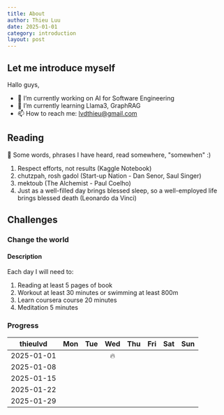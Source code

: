 ```yaml
---
title: About
author: Thieu Luu
date: 2025-01-01
category: introduction
layout: post
---
```

## Let me introduce myself

Hallo guys,

- 🔭 I’m currently working on AI for Software Engineering
- 🌱 I’m currently learning Llama3, GraphRAG
- 📫 How to reach me: <lvdthieu@gmail.com>

## Reading

🥑 Some words, phrases I have heard, read somewhere, "somewhen" :)

1. Respect efforts, not results (Kaggle Notebook)  
2. chutzpah, rosh gadol (Start-up Nation - Dan Senor, Saul Singer)
3. mektoub (The Alchemist - Paul Coelho)
4. Just as a well-filled day brings blessed sleep, so a well-employed life brings blessed death (Leonardo da Vinci)

## Challenges

### Change the world

#### Description

Each day I will need to:

1. Reading at least 5 pages of book
2. Workout at least 30 minutes or swimming at least 800m
3. Learn coursera course 20 minutes
4. Meditation 5 minutes

### Progress

| thieulvd | Mon | Tue | Wed | Thu | Fri | Sat | Sun |
|:---:|:---:|:---:|:---:|:---:|:---:|:---:|:---:|
| 2025-01-01 |  |   |🔥  |   |   |   |   |
| 2025-01-08 |   |   |   |   |   |   |   |
| 2025-01-15 |   |   |   |   |   |   |   |
| 2025-01-22 |   |   |   |   |   |   |   |
| 2025-01-29 |   |   |   |   |   |   |   |

